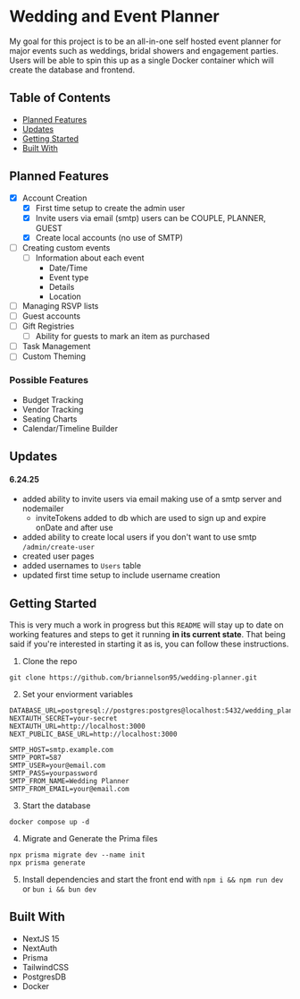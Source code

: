 # Wedding and Event Planner
My goal for this project is to be an all-in-one self hosted event planner for major events such as weddings, bridal showers and engagement parties. Users will be able to spin this up as a single Docker container which will create the database and frontend.

## Table of Contents
- [Planned Features](#planned-features)
- [Updates](#updates)
- [Getting Started](#getting-started)
- [Built With](#built-with)

## Planned Features
- [x] Account Creation
    - [x] First time setup to create the admin user
    - [x] Invite users via email (smtp) users can be COUPLE, PLANNER, GUEST
    - [x] Create local accounts (no use of SMTP)
- [ ] Creating custom events
    - [ ] Information about each event
        - Date/Time
        - Event type
        - Details
        - Location
- [ ] Managing RSVP lists
- [ ] Guest accounts
- [ ] Gift Registries
    - [ ] Ability for guests to mark an item as purchased
- [ ] Task Management
- [ ] Custom Theming

### Possible Features
- Budget Tracking
- Vendor Tracking
- Seating Charts
- Calendar/Timeline Builder

## Updates
#### 6.24.25
- added ability to invite users via email making use of a smtp server and nodemailer
    - inviteTokens added to db which are used to sign up and expire onDate and after use
- added ability to create local users if you don't want to use smtp `/admin/create-user`
- created user pages
- added usernames to `Users` table
- updated first time setup to include username creation

## Getting Started
This is very much a work in progress but this `README` will stay up to date on working features and steps to get it running **in its current state**. That being said if you're interested in starting it as is, you can follow these instructions.

1. Clone the repo
```
git clone https://github.com/briannelson95/wedding-planner.git
```

2. Set your enviorment variables
```env
DATABASE_URL=postgresql://postgres:postgres@localhost:5432/wedding_planner
NEXTAUTH_SECRET=your-secret
NEXTAUTH_URL=http://localhost:3000
NEXT_PUBLIC_BASE_URL=http://localhost:3000

SMTP_HOST=smtp.example.com
SMTP_PORT=587
SMTP_USER=your@email.com
SMTP_PASS=yourpassword
SMTP_FROM_NAME=Wedding Planner
SMTP_FROM_EMAIL=your@email.com
```

3. Start the database
```
docker compose up -d
```

4. Migrate and Generate the Prima files
```
npx prisma migrate dev --name init
npx prisma generate
```

5. Install dependencies and start the front end with `npm i && npm run dev` or `bun i && bun dev`

## Built With
- NextJS 15
- NextAuth
- Prisma
- TailwindCSS
- PostgresDB
- Docker